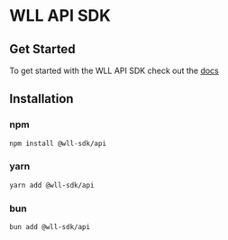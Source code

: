 # WLL API SDK

## Get Started

To get started with the WLL API SDK check out the [docs]("https://white-label-loyalty.github.io/wll-sdk/TypeScript/intro")

## Installation

### npm

```bash
npm install @wll-sdk/api
```

### yarn

```bash
yarn add @wll-sdk/api
```

### bun

```bash
bun add @wll-sdk/api
```
